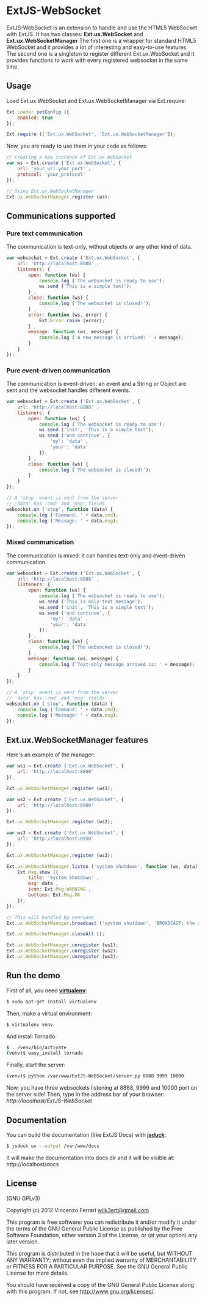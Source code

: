 # ExtJS-WebSocket

ExtJS-WebSocket is an extension to handle and use the HTML5 WebSocket with ExtJS.
It has two classes: **Ext.ux.WebSocket** and **Ext.ux.WebSocketManager**
The first one is a wrapper for standard HTML5 WebSocket and it provides a lot of interesting and easy-to-use features.
The second one is a singleton to register different Ext.ux.WebSocket and it provides functions to work with every registered websocket in the same time.

## Usage
Load Ext.ux.WebSocket and Ext.ux.WebSocketManager via Ext.require:

```javascript
Ext.Loader.setConfig ({
	enabled: true
});

Ext.require (['Ext.ux.WebSocket', 'Ext.ux.WebSocketManager']);
```

Now, you are ready to use them in your code as follows:

```javascript
// Creating a new instance of Ext.ux.WebSocket
var ws = Ext.create ('Ext.ux.WebSocket', {
	url: 'your_url:your_port' ,
	protocol: 'your_protocol'
});

// Using Ext.ux.WebSocketManager
Ext.ux.WebSocketManager.register (ws);
```

## Communications supported
### Pure text communication
The communication is text-only, without objects or any other kind of data.

```javascript
var websocket = Ext.create ('Ext.ux.WebSocket', {
	url: 'http://localhost:8888' ,
	listeners: {
		open: function (ws) {
			console.log ('The websocket is ready to use');
			ws.send ('This is a simple text');
		} ,
		close: function (ws) {
			console.log ('The websocket is closed!');
		} ,
		error: function (ws, error) {
			Ext.Error.raise (error);
		} ,
		message: function (ws, message) {
			console.log ('A new message is arrived: ' + message);
		}
	}
});
```

### Pure event-driven communication
The communication is event-driven: an event and a String or Object are sent and the websocket handles different events.

```javascript
var websocket = Ext.create ('Ext.ux.WebSocket', {
	url: 'http://localhost:8888' ,
	listeners: {
		open: function (ws) {
			console.log ('The websocket is ready to use');
			ws.send ('init', 'This is a simple text');
			ws.send ('and continue', {
				'my': 'data' ,
				'your': 'data'
			});
		} ,
		close: function (ws) {
			console.log ('The websocket is closed!');
		}
	}
});

// A 'stop' event is sent from the server
// 'data' has 'cmd' and 'msg' fields
websocket.on ('stop', function (data) {
	console.log ('Command: ' + data.cmd);
	console.log ('Message: ' + data.msg);
});
```

### Mixed communication
The communication is mixed: it can handles text-only and event-driven communication.

```javascript
var websocket = Ext.create ('Ext.ux.WebSocket', {
	url: 'http://localhost:8888' ,
	listeners: {
		open: function (ws) {
			console.log ('The websocket is ready to use');
			ws.send ('This is only-text message');
			ws.send ('init', 'This is a simple text');
			ws.send ('and continue', {
				'my': 'data' ,
				'your': 'data'
			});
		} ,
		close: function (ws) {
			console.log ('The websocket is closed!');
		} ,
		message: function (ws, message) {
			console.log ('Text-only message arrived is: ' + message);
		}
	}
});

// A 'stop' event is sent from the server
// 'data' has 'cmd' and 'msg' fields
websocket.on ('stop', function (data) {
	console.log ('Command: ' + data.cmd);
	console.log ('Message: ' + data.msg);
});
```

## Ext.ux.WebSocketManager features
Here's an example of the manager:

```javascript
var ws1 = Ext.create ('Ext.ux.WebSocket', {
	url: 'http://localhost:8888'
});

Ext.ux.WebSocketManager.register (ws1);

var ws2 = Ext.create ('Ext.ux.WebSocket', {
	url: 'http://localhost:8900'
});

Ext.ux.WebSocketManager.register (ws2);

var ws3 = Ext.create ('Ext.ux.WebSocket', {
	url: 'http://localhost:8950'
});

Ext.ux.WebSocketManager.register (ws3);

Ext.ux.WebSocketManager.listen ('system shutdown', function (ws, data) {
	Ext.Msg.show ({
		title: 'System Shutdown' ,
		msg: data ,
		icon: Ext.Msg.WARNING ,
		buttons: Ext.Msg.OK
	});
});

// This will handled by everyone
Ext.ux.WebSocketManager.broadcast ('system shutdown', 'BROADCAST: the system will shutdown in few minutes.');

Ext.ux.WebSocketManager.closeAll ();

Ext.ux.WebSocketManager.unregister (ws1);
Ext.ux.WebSocketManager.unregister (ws2);
Ext.ux.WebSocketManager.unregister (ws3);
```

## Run the demo
First of all, you need [**virtualenv**](http://www.virtualenv.org):

```bash
$ sudo apt-get install virtualenv
```

Then, make a virtual environment:

```bash
$ virtualenv venv
```

And install Tornado:

```bash
$ . /venv/bin/activate
(venv)$ easy_install tornado
```

Finally, start the server:

```bash
(venv)$ python /var/www/ExtJS-WebSocket/server.py 8888 9999 10000
```

Now, you have three websockets listening at 8888, 9999 and 10000 port on the server side!
Then, type in the address bar of your browser: *http://localhost/ExtJS-WebSocket*

## Documentation
You can build the documentation (like ExtJS Docs) with [**jsduck**](https://github.com/senchalabs/jsduck):

```bash
$ jsduck ux --output /var/www/docs
```

It will make the documentation into docs dir and it will be visible at: http://localhost/docs

## License
(GNU GPLv3)

Copyright (c) 2012 Vincenzo Ferrari <wilk3ert@gmail.com>

This program is free software: you can redistribute it and/or modify
it under the terms of the GNU General Public License as published by
the Free Software Foundation, either version 3 of the License, or
(at your option) any later version.

This program is distributed in the hope that it will be useful,
but WITHOUT ANY WARRANTY; without even the implied warranty of
MERCHANTABILITY or FITNESS FOR A PARTICULAR PURPOSE.  See the
GNU General Public License for more details.

You should have received a copy of the GNU General Public License
along with this program.  If not, see <http://www.gnu.org/licenses/>.
